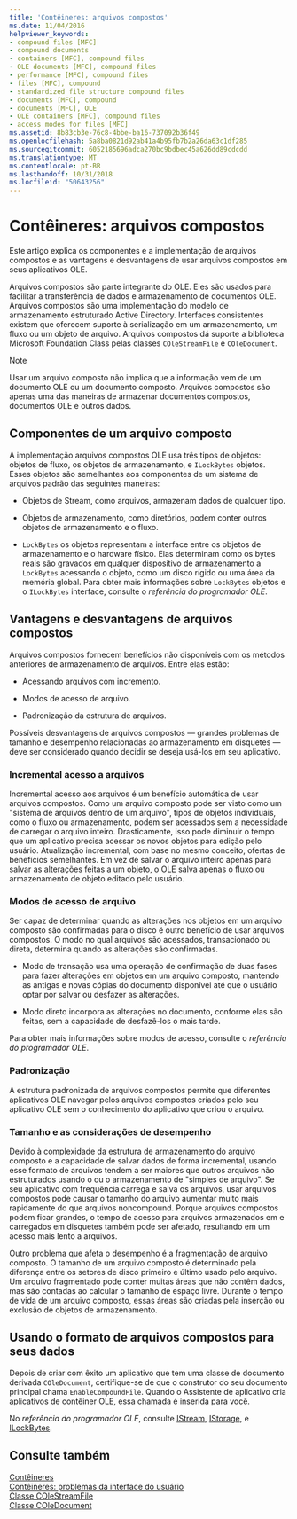 ```yaml
---
title: 'Contêineres: arquivos compostos'
ms.date: 11/04/2016
helpviewer_keywords:
- compound files [MFC]
- compound documents
- containers [MFC], compound files
- OLE documents [MFC], compound files
- performance [MFC], compound files
- files [MFC], compound
- standardized file structure compound files
- documents [MFC], compound
- documents [MFC], OLE
- OLE containers [MFC], compound files
- access modes for files [MFC]
ms.assetid: 8b83cb3e-76c8-4bbe-ba16-737092b36f49
ms.openlocfilehash: 5a8ba0821d92ab41a4b95fb7b2a26da63c1df285
ms.sourcegitcommit: 6052185696adca270bc9bdbec45a626dd89cdcdd
ms.translationtype: MT
ms.contentlocale: pt-BR
ms.lasthandoff: 10/31/2018
ms.locfileid: "50643256"
---
```

# <a name="containers-compound-files"></a>Contêineres: arquivos compostos

Este artigo explica os componentes e a implementação de arquivos compostos e as vantagens e desvantagens de usar arquivos compostos em seus aplicativos OLE.

Arquivos compostos são parte integrante do OLE. Eles são usados para facilitar a transferência de dados e armazenamento de documentos OLE. Arquivos compostos são uma implementação do modelo de armazenamento estruturado Active Directory. Interfaces consistentes existem que oferecem suporte à serialização em um armazenamento, um fluxo ou um objeto de arquivo. Arquivos compostos dá suporte a biblioteca Microsoft Foundation Class pelas classes `COleStreamFile` e `COleDocument`.

> [!NOTE]
>  Usar um arquivo composto não implica que a informação vem de um documento OLE ou um documento composto. Arquivos compostos são apenas uma das maneiras de armazenar documentos compostos, documentos OLE e outros dados.

##  <a name="_core_components_of_a_compound_file"></a> Componentes de um arquivo composto

A implementação arquivos compostos OLE usa três tipos de objetos: objetos de fluxo, os objetos de armazenamento, e `ILockBytes` objetos. Esses objetos são semelhantes aos componentes de um sistema de arquivos padrão das seguintes maneiras:

- Objetos de Stream, como arquivos, armazenam dados de qualquer tipo.

- Objetos de armazenamento, como diretórios, podem conter outros objetos de armazenamento e o fluxo.

- `LockBytes` os objetos representam a interface entre os objetos de armazenamento e o hardware físico. Elas determinam como os bytes reais são gravados em qualquer dispositivo de armazenamento a `LockBytes` acessando o objeto, como um disco rígido ou uma área da memória global. Para obter mais informações sobre `LockBytes` objetos e o `ILockBytes` interface, consulte o *referência do programador OLE*.

##  <a name="_core_advantages_and_disadvantages_of_compound_files"></a> Vantagens e desvantagens de arquivos compostos

Arquivos compostos fornecem benefícios não disponíveis com os métodos anteriores de armazenamento de arquivos. Entre elas estão:

- Acessando arquivos com incremento.

- Modos de acesso de arquivo.

- Padronização da estrutura de arquivos.

Possíveis desvantagens de arquivos compostos — grandes problemas de tamanho e desempenho relacionadas ao armazenamento em disquetes — deve ser considerado quando decidir se deseja usá-los em seu aplicativo.

###  <a name="_core_incremental_access_to_files"></a> Incremental acesso a arquivos

Incremental acesso aos arquivos é um benefício automática de usar arquivos compostos. Como um arquivo composto pode ser visto como um "sistema de arquivos dentro de um arquivo", tipos de objetos individuais, como o fluxo ou armazenamento, podem ser acessados sem a necessidade de carregar o arquivo inteiro. Drasticamente, isso pode diminuir o tempo que um aplicativo precisa acessar os novos objetos para edição pelo usuário. Atualização incremental, com base no mesmo conceito, ofertas de benefícios semelhantes. Em vez de salvar o arquivo inteiro apenas para salvar as alterações feitas a um objeto, o OLE salva apenas o fluxo ou armazenamento de objeto editado pelo usuário.

###  <a name="_core_file_access_modes"></a> Modos de acesso de arquivo

Ser capaz de determinar quando as alterações nos objetos em um arquivo composto são confirmadas para o disco é outro benefício de usar arquivos compostos. O modo no qual arquivos são acessados, transacionado ou direta, determina quando as alterações são confirmadas.

- Modo de transação usa uma operação de confirmação de duas fases para fazer alterações em objetos em um arquivo composto, mantendo as antigas e novas cópias do documento disponível até que o usuário optar por salvar ou desfazer as alterações.

- Modo direto incorpora as alterações no documento, conforme elas são feitas, sem a capacidade de desfazê-los o mais tarde.

Para obter mais informações sobre modos de acesso, consulte o *referência do programador OLE*.

###  <a name="_core_standardization"></a> Padronização

A estrutura padronizada de arquivos compostos permite que diferentes aplicativos OLE navegar pelos arquivos compostos criados pelo seu aplicativo OLE sem o conhecimento do aplicativo que criou o arquivo.

###  <a name="_core_size_and_performance_considerations"></a> Tamanho e as considerações de desempenho

Devido à complexidade da estrutura de armazenamento do arquivo composto e a capacidade de salvar dados de forma incremental, usando esse formato de arquivos tendem a ser maiores que outros arquivos não estruturados usando o ou o armazenamento de "simples de arquivo". Se seu aplicativo com frequência carrega e salva os arquivos, usar arquivos compostos pode causar o tamanho do arquivo aumentar muito mais rapidamente do que arquivos noncompound. Porque arquivos compostos podem ficar grandes, o tempo de acesso para arquivos armazenados em e carregados em disquetes também pode ser afetado, resultando em um acesso mais lento a arquivos.

Outro problema que afeta o desempenho é a fragmentação de arquivo composto. O tamanho de um arquivo composto é determinado pela diferença entre os setores de disco primeiro e último usado pelo arquivo. Um arquivo fragmentado pode conter muitas áreas que não contêm dados, mas são contadas ao calcular o tamanho de espaço livre. Durante o tempo de vida de um arquivo composto, essas áreas são criadas pela inserção ou exclusão de objetos de armazenamento.

##  <a name="_core_using_compound_files_format_for_your_data"></a> Usando o formato de arquivos compostos para seus dados

Depois de criar com êxito um aplicativo que tem uma classe de documento derivada `COleDocument`, certifique-se de que o construtor do seu documento principal chama `EnableCompoundFile`. Quando o Assistente de aplicativo cria aplicativos de contêiner OLE, essa chamada é inserida para você.

No *referência do programador OLE*, consulte [IStream](/windows/desktop/api/objidl/nn-objidl-istream), [IStorage](/windows/desktop/api/objidl/nn-objidl-istorage), e [ILockBytes](/windows/desktop/api/objidl/nn-objidl-ilockbytes).

## <a name="see-also"></a>Consulte também

[Contêineres](../mfc/containers.md)<br/>
[Contêineres: problemas da interface do usuário](../mfc/containers-user-interface-issues.md)<br/>
[Classe COleStreamFile](../mfc/reference/colestreamfile-class.md)<br/>
[Classe COleDocument](../mfc/reference/coledocument-class.md)
